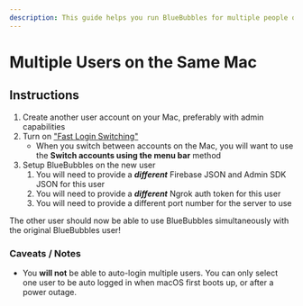 ```yaml
---
description: This guide helps you run BlueBubbles for multiple people on the same Mac
---
```


# Multiple Users on the Same Mac

## Instructions

1. Create another user account on your Mac, preferably with admin capabilities
2. Turn on ["Fast Login Switching"](https://support.apple.com/en-tm/guide/mac-help/mchlp2439/mac)
   * When you switch between accounts on the Mac, you will want to use the **Switch accounts using the menu bar** method
3. Setup BlueBubbles on the new user
   1. You will need to provide a _**different**_ Firebase JSON and Admin SDK JSON for this user
   2. You will need to provide a _**different**_ Ngrok auth token for this user
   3. You will need to provide a different port number for the server to use

The other user should now be able to use BlueBubbles simultaneously with the original BlueBubbles user!

### Caveats / Notes

* You **will not** be able to auto-login multiple users. You can only select one user to be auto logged in when macOS first boots up, or after a power outage.
